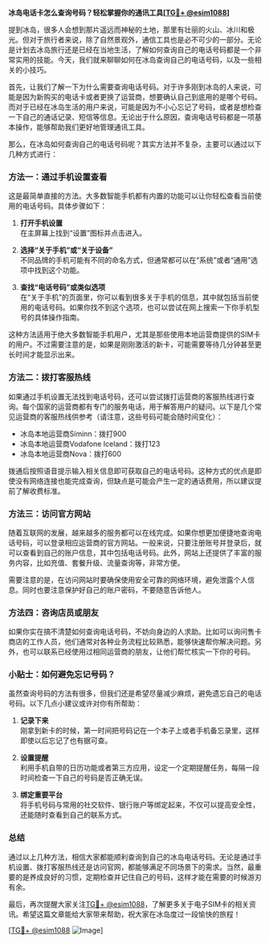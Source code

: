 **冰岛电话卡怎么查询号码？轻松掌握你的通讯工具[[TG💪+ @esim1088](https://t.me/s/esim1088)]**

提到冰岛，很多人会想到那片遥远而神秘的土地，那里有壮丽的火山、冰川和极光。但对于旅行者来说，除了自然景观外，通信工具也是必不可少的一部分。无论是计划去冰岛旅行还是已经在当地生活，了解如何查询自己的电话号码都是一个非常实用的技能。今天，我们就来聊聊如何在冰岛查询自己的电话号码，以及一些相关的小技巧。

首先，让我们了解一下为什么需要查询电话号码。对于许多刚到冰岛的人来说，可能是因为新购买的电话卡或者更换了运营商，想要确认自己到底用的是哪个号码。而对于已经在冰岛生活的用户来说，可能是因为不小心忘记了号码，或者是想检查一下自己的通话记录、短信等信息。无论出于什么原因，查询电话号码都是一项基本操作，能够帮助我们更好地管理通讯工具。

那么，在冰岛如何查询自己的电话号码呢？其实方法并不复杂，主要可以通过以下几种方式进行：

### 方法一：通过手机设置查看

这是最简单直接的方法。大多数智能手机都有内置的功能可以让你轻松查看当前使用的电话号码。具体步骤如下：

1. **打开手机设置**  
   在主屏幕上找到“设置”图标并点击进入。
   
2. **选择“关于手机”或“关于设备”**  
   不同品牌的手机可能有不同的命名方式，但通常都可以在“系统”或者“通用”选项中找到这个功能。

3. **查找“电话号码”或类似选项**  
   在“关于手机”的页面里，你可以看到很多关于手机的信息，其中就包括当前使用的电话号码。如果你找不到这个选项，也可以尝试在网上搜索一下你手机型号的具体操作指南。

这种方法适用于绝大多数智能手机用户，尤其是那些使用本地运营商提供的SIM卡的用户。不过需要注意的是，如果是刚刚激活的新卡，可能需要等待几分钟甚至更长时间才能显示出来。

### 方法二：拨打客服热线

如果通过手机设置无法找到电话号码，还可以尝试拨打运营商的客服热线进行查询。每个国家的运营商都有专门的服务电话，用于解答用户的疑问。以下是几个常见运营商的客服热线供参考（请注意，这些号码可能会随时间变化）：

- 冰岛本地运营商Síminn：拨打900
- 冰岛本地运营商Vodafone Iceland：拨打123
- 冰岛本地运营商Nova：拨打600

拨通后按照语音提示输入相关信息即可获取自己的电话号码。这种方式的优点是即使没有网络连接也能完成查询，但缺点是可能会产生一定的通话费用，所以建议提前了解收费标准。

### 方法三：访问官方网站

随着互联网的发展，越来越多的服务都可以在线完成。如果你想更加便捷地查询电话号码，可以登录相应运营商的官方网站。一般来说，只要注册账号并登录后，就可以查看到自己的账户信息，其中包括电话号码。此外，网站上还提供了丰富的服务内容，比如充值、套餐升级、流量查询等，非常方便。

需要注意的是，在访问网站时要确保使用安全可靠的网络环境，避免泄露个人信息。同时也要注意保护好自己的账户密码，不要随意告诉他人。

### 方法四：咨询店员或朋友

如果你实在搞不清楚如何查询电话号码，不妨向身边的人求助。比如可以询问售卡商店的工作人员，他们通常对各种业务流程比较熟悉，能够快速帮你解决问题。另外，也可以联系已经使用过相同运营商的朋友，让他们帮忙核实一下你的号码。

### 小贴士：如何避免忘记号码？

虽然查询号码的方法有很多，但我们还是希望尽量减少麻烦，避免遗忘自己的电话号码。以下几点小建议或许对你有所帮助：

1. **记录下来**  
   刚拿到新卡的时候，第一时间把号码记在一个本子上或者手机备忘录里，这样即使以后忘记了也有据可查。

2. **设置提醒**  
   利用手机自带的日历功能或者第三方应用，设定一个定期提醒任务，每隔一段时间检查一下自己的号码是否正确无误。

3. **绑定重要平台**  
   将手机号码与常用的社交软件、银行账户等绑定起来，不仅可以提高安全性，还能随时查看到自己的联系方式。

### 总结

通过以上几种方法，相信大家都能顺利查询到自己的冰岛电话号码。无论是通过手机设置、拨打客服热线还是访问官网，都能够满足不同场景下的需求。当然，最重要的是养成良好的习惯，定期检查并记住自己的号码，这样才能在需要的时候游刃有余。

最后，再次提醒大家关注[TG💪+ @esim1088](https://t.me/s/esim1088)，了解更多关于电子SIM卡的相关资讯。希望这篇文章能给大家带来帮助，祝大家在冰岛度过一段愉快的旅程！

[[TG💪+ @esim1088](https://t.me/s/esim1088) ![Image](https://i.postimg.cc/4NQfJmqS/Snipaste-2025-05-13-00-14-12.png)]